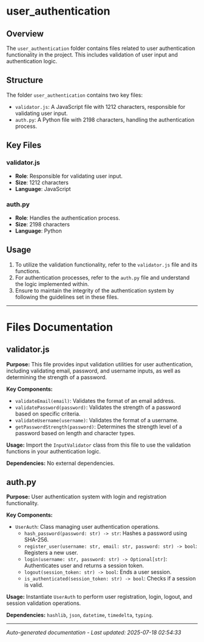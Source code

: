 # user_authentication

## Overview
The `user_authentication` folder contains files related to user authentication functionality in the project. This includes validation of user input and authentication logic.

## Structure
The folder `user_authentication` contains two key files:
- `validator.js`: A JavaScript file with 1212 characters, responsible for validating user input.
- `auth.py`: A Python file with 2198 characters, handling the authentication process.

## Key Files
### validator.js
- **Role**: Responsible for validating user input.
- **Size**: 1212 characters
- **Language**: JavaScript

### auth.py
- **Role**: Handles the authentication process.
- **Size**: 2198 characters
- **Language**: Python

## Usage
1. To utilize the validation functionality, refer to the `validator.js` file and its functions.
2. For authentication processes, refer to the `auth.py` file and understand the logic implemented within.
3. Ensure to maintain the integrity of the authentication system by following the guidelines set in these files.

---

# Files Documentation

## validator.js

**Purpose:** This file provides input validation utilities for user authentication, including validating email, password, and username inputs, as well as determining the strength of a password.

**Key Components:**
- `validateEmail(email)`: Validates the format of an email address.
- `validatePassword(password)`: Validates the strength of a password based on specific criteria.
- `validateUsername(username)`: Validates the format of a username.
- `getPasswordStrength(password)`: Determines the strength level of a password based on length and character types.

**Usage:** Import the `InputValidator` class from this file to use the validation functions in your authentication logic.

**Dependencies:** No external dependencies.

## auth.py

**Purpose:** User authentication system with login and registration functionality.

**Key Components:**
- `UserAuth`: Class managing user authentication operations.
  - `hash_password(password: str) -> str`: Hashes a password using SHA-256.
  - `register_user(username: str, email: str, password: str) -> bool`: Registers a new user.
  - `login(username: str, password: str) -> Optional[str]`: Authenticates user and returns a session token.
  - `logout(session_token: str) -> bool`: Ends a user session.
  - `is_authenticated(session_token: str) -> bool`: Checks if a session is valid.

**Usage:** Instantiate `UserAuth` to perform user registration, login, logout, and session validation operations.

**Dependencies:** `hashlib`, `json`, `datetime`, `timedelta`, `typing`.

---
*Auto-generated documentation - Last updated: 2025-07-18 02:54:33*
